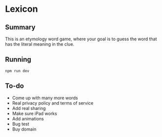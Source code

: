 # Lexicon

## Summary

This is an etymology word game, where your goal is to guess the word that has the literal meaning in the clue.

## Running

`npm run dev`

## To-do

* Come up with many more words
* Real privacy policy and terms of service
* Add real sharing
* Make sure iPad works
* Add animations
* Bug test
* Buy domain